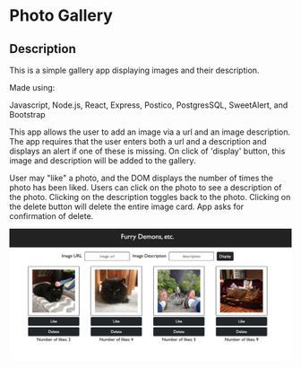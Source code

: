 # Photo Gallery

## Description

This is a simple gallery app displaying images and their description.

Made using:

Javascript,
Node.js,
React,
Express,
Postico,
PostgresSQL,
SweetAlert,
and Bootstrap

This app allows the user to add an image via a url and an image description. The app requires that the user enters both a url and a description and displays an alert if one of these is missing. On click of 'display' button, this image and description will be added to the gallery.

User may "like" a photo, and the DOM displays the number of times the photo has been liked. Users can click on the photo to see a description of the photo. Clicking on the description toggles back to the photo. Clicking on the delete button will delete the entire image card. App asks for confirmation of delete.


![screenshot](./screenshot/gallery-app.png "Hello")

